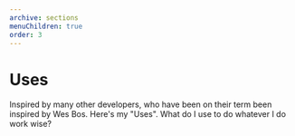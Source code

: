```yaml
---
archive: sections
menuChildren: true
order: 3
---
```


# Uses

Inspired by many other developers, who have been on their term been inspired by Wes Bos. Here's my "Uses". What do I use to do whatever I do work wise?
